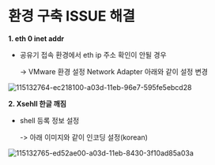 # 환경 구축 ISSUE 해결

**1. eth 0 inet addr**

- 공유기 접속 환경에서 eth ip 주소 확인이 안될 경우 

  -> VMware 환경 설정 Network Adapter 아래와 같이 설정 변경
  
![115132764-ec218100-a03d-11eb-96e7-595fe5ebcd28](https://user-images.githubusercontent.com/47252423/115280610-16c92200-a183-11eb-99c5-ec909a2e01b2.png)

  

**2. Xsehll 한글 깨짐**

- shell 등록 정보 설정

  -> 아래 이미지와 같이 인코딩 설정(korean)

![115132765-ed52ae00-a03d-11eb-8430-3f10ad85a03a](https://user-images.githubusercontent.com/47252423/115280796-46782a00-a183-11eb-9179-5ea839193ae8.png)



